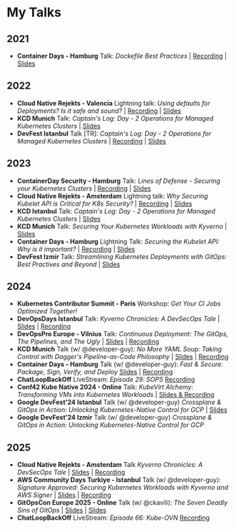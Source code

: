 # My Talks

## 2021

- **Container Days - Hamburg** Talk: *Dockefile Best Practices* | [Recording](https://www.youtube.com/watch?v=YctGSW2C9iw) | [Slides](./slides/KOksay-2021-ContainerDays.pdf)

## 2022

- **Cloud Native Rejekts - Valencia** Lightning talk: *Using defaults for Deployments? Is it safe and sound?* | [Recording](https://www.youtube.com/watch?v=TZZs6rd1QHA) | [Slides](./slides/KOksay-2022-CloudNativeRejekts.pdf)
- **KCD Munich** Talk: *Captain's Log: Day - 2 Operations for Managed Kubernetes Clusters* | [Slides](./slides/KOksay-2022-KCDMunich.pdf)
- **DevFest Istanbul** Talk [TR]: *Captain's Log: Day - 2 Operations for Managed Kubernetes Clusters* | [Recording](https://www.youtube.com/watch?v=0W3LGzEK3GE) | [Slides](./slides/KOksay-2022-DevFestIstanbul.pdf)

## 2023

- **ContainerDay Security - Hamburg** Talk: *Lines of Defense - Securing your Kubernetes Clusters* | [Recording](https://www.youtube.com/watch?v=Os1rW4NMCXs) | [Slides](./slides/KOksay-2023-ContainerDaySecurity.pdf)
- **Cloud Native Rejekts - Amsterdam** Lightning talk: *Why Securing Kubelet API is Critical for K8s Security?* | [Recording](https://www.youtube.com/watch?v=7cztN04cwbw) | [Slides](./slides/KOksay-2023-CloudNativeRejekts.pdf)
- **KCD Istanbul** Talk: *Captain's Log: Day - 2 Operations for Managed Kubernetes Clusters* | [Slides](./slides/KOksay-2023-KCDIstanbul.pdf)
- **KCD Munich** Talk: *Securing Your Kubernetes Workloads with Kyverno* | [Slides](./slides/KOksay-2023-KCDMunich.pdf)
- **Container Days - Hamburg** Lightning Talk: *Securing the Kubelet API: Why is it important?* | [Recording](https://www.youtube.com/watch?v=IoZcHstiv2M) | [Slides](./slides/KOksay-2023-ContainerDays.pdf)
- **DevFest Izmir** Talk: *Streamlining Kubernetes Deployments with GitOps: Best Practives and Beyond* | [Slides](./slides/KOksay-2023-DevFestIzmir.pdf)

## 2024

- **Kubernetes Contributor Summit - Paris** Workshop: *Get Your CI Jobs Optimized Together!*
- **DevOpsDays Istanbul** Talk: *Kyverno Chronicles: A DevSecOps Tale* | [Slides](./slides/KOksay-2024-DevOpsDaysIstanbul.pdf) | [Recording](https://www.youtube.com/watch?v=CFao4QsT_bc)
- **DevOpsPro Europe - Vilnius** Talk: *Continuous Deployment: The GitOps, The Pipelines, and The Ugly* | [Slides](./slides/KOksay-2024-DevOpsProEurope.pdf) | [Recording](https://www.youtube.com/watch?v=kORsmrdgFfQ)
- **KCD Munich** Talk (w/ @developer-guy): *No More YAML Soup: Taking Control with Dagger's Pipeline-as-Code Philosophy* | [Slides](./slides/KOksay-2024-KCDMunich.pdf) | [Recording](https://www.youtube.com/watch?v=R7a3b6oj6Dg)
- **Container Days - Hamburg** Talk (w/ @developer-guy): *Fast & Secure: Package, Sign, Verify, and Deploy* [Slides](./slides/KOksay-2024-ContainerDays.pdf) | [Recording](https://www.youtube.com/watch?v=4RadD91K_L8)
- **ChatLoopBackOff** LiveStream: *Episode 29: SOPS* [Recording](https://www.youtube.com/watch?v=FUBMLa8bAJE)
- **Conf42 Kube Native 2024 - Online** Talk: *KubeVirt Alchemy: Transforming VMs into Kubernetes Workloads* | [Slides & Recording](https://www.conf42.com/Kube_Native_2024_Koray_Oksay_Batuhan_Apaydin_kubevirt_vms_kubernetes_workloads)
- **Google DevFest'24 Istanbul** Talk (w/ @developer-guy) *Crossplane & GitOps in Action: Unlocking Kubernetes-Native Control for GCP* | [Slides](./slides/KOksay-2024-DevFestIstanbul.pdf)
- **Google DevFest'24 Izmir** Talk (w/ @developer-guy) *Crossplane & GitOps in Action: Unlocking Kubernetes-Native Control for GCP* 

## 2025

- **Cloud Native Rejekts - Amsterdam** Talk *Kyverno Chronicles: A DevSecOps Tale* | [Slides](./slides/KOksay-2025-CloudNativeRejekts.pdf) | [Recording](https://www.youtube.com/watch?v=q-xun1y8BH4)
- **AWS Community Days Turkiye - Istanbul** Talk (w/ @developer-guy): *Signature Approved: Securing Kubernetes Workloads with Kyverno and AWS Signer* | [Slides](./slides/KOksay-2025-AWSCommunityDaysTurkiye.pdf) | [Recording](https://www.youtube.com/watch?v=ZGyccivF4OQ)
- **GitOpsCon Europe 2025 - Online** Talk (w/ @ckavili): *The Seven Deadly Sins of GitOps* | [Slides](./slides/KOksay-2025-GitOpsConEurope.pdf) | [Slides](https://www.youtube.com/watch?v=Rhm23p-WpjA)
- **ChatLoopBackOff** LiveStream: *Episode 66: Kube-OVN* [Recording](https://www.youtube.com/watch?v=jKRguGArw_A)
